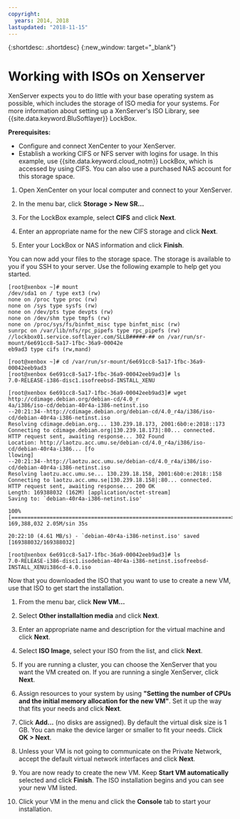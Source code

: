 ```yaml
---
copyright:
  years: 2014, 2018
lastupdated: "2018-11-15"
---
```

{:shortdesc: .shortdesc}
{:new_window: target="_blank"}

# Working with ISOs on Xenserver

XenServer expects you to do little with your base operating system as possible, which includes the storage of ISO media for your systems. For more information about setting up a XenServer's ISO Library, see {{site.data.keyword.BluSoftlayer}} LockBox.

**Prerequisites:**

* Configure and connect XenCenter to your XenServer.
* Establish a working CIFS or NFS server with logins for usage. In this example, use {{site.data.keyword.cloud_notm}} LockBox, which is accessed by using CIFS. You can also use a purchased NAS account for this storage space.

1. Open XenCenter on your local computer and connect to your XenServer.

2. In the menu bar, click **Storage > New SR...**

3. For the LockBox example, select **CIFS** and click **Next**.

4. Enter an appropriate name for the new CIFS storage and click **Next**.

5. Enter your LockBox or NAS information and click **Finish**.

You can now add your files to the storage space. The storage is available to you if you SSH to your server. Use the following example to help get you started.

```
[root@xenbox ~]# mount
/dev/sda1 on / type ext3 (rw)
none on /proc type proc (rw)
none on /sys type sysfs (rw)
none on /dev/pts type devpts (rw)
none on /dev/shm type tmpfs (rw)
none on /proc/sys/fs/binfmt_misc type binfmt_misc (rw)
sunrpc on /var/lib/nfs/rpc_pipefs type rpc_pipefs (rw)
//lockbox01.service.softlayer.com/SLLB#####-## on /var/run/sr-mount/6e691cc8-5a17-1fbc-36a9-00042e
eb9ad3 type cifs (rw,mand)
```

```
[root@xenbox ~]# cd /var/run/sr-mount/6e691cc8-5a17-1fbc-36a9-00042eeb9ad3
[root@xenbox 6e691cc8-5a17-1fbc-36a9-00042eeb9ad3]# ls
7.0-RELEASE-i386-disc1.isofreebsd-INSTALL_XENU
```

```
[root@xenbox 6e691cc8-5a17-1fbc-36a9-00042eeb9ad3]# wget http://cdimage.debian.org/debian-cd/4.0_r
4a/i386/iso-cd/debian-40r4a-i386-netinst.iso
--20:21:34--http://cdimage.debian.org/debian-cd/4.0_r4a/i386/iso-cd/debian-40r4a-i386-netinst.iso
Resolving cdimage.debian.org... 130.239.18.173, 2001:6b0:e:2018::173
Connecting to cdimage.debian.org|130.239.18.173|:80... connected.
HTTP request sent, awaiting response... 302 Found
Location: http://laotzu.acc.umu.se/debian-cd/4.0_r4a/i386/iso-cd/debian-40r4a-i386... [fo
llowing]
--20:21:34--http://laotzu.acc.umu.se/debian-cd/4.0_r4a/i386/iso-cd/debian-40r4a-i386-netinst.iso
Resolving laotzu.acc.umu.se... 130.239.18.158, 2001:6b0:e:2018::158
Connecting to laotzu.acc.umu.se|130.239.18.158|:80... connected.
HTTP request sent, awaiting response... 200 OK
Length: 169388032 (162M) [application/octet-stream]
Saving to: `debian-40r4a-i386-netinst.iso'

100%[=====================================================================>] 169,388,032 2.05M/sin 35s

20:22:10 (4.61 MB/s) - `debian-40r4a-i386-netinst.iso' saved [169388032/169388032]

[root@xenbox 6e691cc8-5a17-1fbc-36a9-00042eeb9ad3]# ls
7.0-RELEASE-i386-disc1.isodebian-40r4a-i386-netinst.isofreebsd-INSTALL_XENUi386cd-4.0.iso
```

Now that you downloaded the ISO that you want to use to create a new VM, use that ISO to get start the installation.

1. From the menu bar, click **New VM...**

2. Select **Other installaltion media** and click **Next**.

3. Enter an appropriate name and description for the virtual machine and click **Next**. 

4. Select **ISO Image**, select your ISO from the list, and click **Next**.

5. If you are running a cluster, you can choose the XenServer that you want the VM created on. If you are running a single XenServer, click **Next**.

6. Assign resources to your system by using **"Setting the number of CPUs and the initial memory allocation for the new VM"**. Set it up the way that fits your needs and click **Next**.

7. Click **Add...** (no disks are assigned). By default the virtual disk size is 1 GB. You can make the device larger or smaller to fit your needs. Click **OK > Next**.

8. Unless your VM is not going to communicate on the Private Network, accept the default virtual network interfaces and click **Next**.

9. You are now ready to create the new VM. Keep **Start VM automatically** selected and click **Finish**. The ISO installation begins and you can see your new VM listed.

10. Click your VM in the menu and click the **Console** tab to start your installation.


